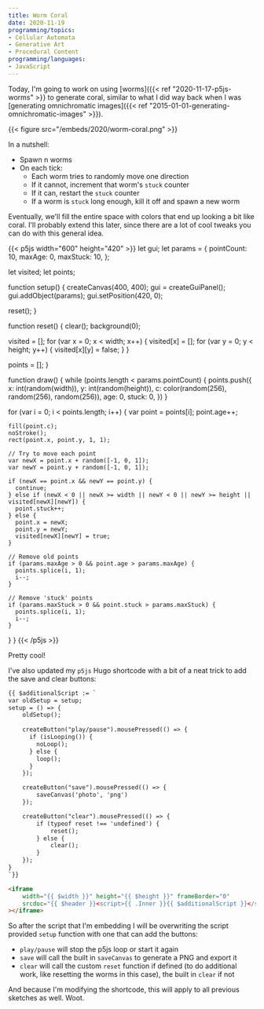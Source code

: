 ```yaml
---
title: Worm Coral
date: 2020-11-19
programming/topics:
- Cellular Automata
- Generative Art
- Procedural Content
programming/languages:
- JavaScript
---
```

Today, I'm going to work on using [worms]({{< ref "2020-11-17-p5js-worms" >}} to generate coral, similar to what I did way back when I was [generating omnichromatic images]({{< ref "2015-01-01-generating-omnichromatic-images" >}}). 

{{< figure src="/embeds/2020/worm-coral.png" >}}

In a nutshell:

* Spawn n worms
* On each tick:
  * Each worm tries to randomly move one direction
  * If it cannot, increment that worm's `stuck` counter
  * If it can, restart the `stuck` counter
  * If a worm is `stuck` long enough, kill it off and spawn a new worm

Eventually, we'll fill the entire space with colors that end up looking a bit like coral. I'll probably extend this later, since there are a lot of cool tweaks you can do with this general idea. 

<!--more-->

{{< p5js width="600" height="420" >}}
let gui;
let params = {
  pointCount: 10,
  maxAge: 0,
  maxStuck: 10,
};

let visited;
let points;

function setup() {
  createCanvas(400, 400);
  gui = createGuiPanel();
  gui.addObject(params);
  gui.setPosition(420, 0);

  reset();
}

function reset() {
  clear();
  background(0);
  
  visited = [];
  for (var x = 0; x < width; x++) {
    visited[x] = [];
    for (var y = 0; y < height; y++) {
      visited[x][y] = false;
    }
  }
  
  points = [];
}

function draw() {
  while (points.length < params.pointCount) {
    points.push({
      x: int(random(width)),
      y: int(random(height)),
      c: color(random(256), random(256), random(256)),
      age: 0,
      stuck: 0,
    })
  }

  for (var i = 0; i < points.length; i++) {
    var point = points[i];
    point.age++;
    
    fill(point.c);
    noStroke();
    rect(point.x, point.y, 1, 1);
    
    // Try to move each point
    var newX = point.x + random([-1, 0, 1]);
    var newY = point.y + random([-1, 0, 1]);
    
    if (newX == point.x && newY == point.y) {
      continue;
    } else if (newX < 0 || newX >= width || newY < 0 || newY >= height || visited[newX][newY]) {
      point.stuck++;
    } else {
      point.x = newX;
      point.y = newY;
      visited[newX][newY] = true;
    }
    
    // Remove old points
    if (params.maxAge > 0 && point.age > params.maxAge) {
      points.splice(i, 1);
      i--;
    }

    // Remove 'stuck' points
    if (params.maxStuck > 0 && point.stuck > params.maxStuck) {
      points.splice(i, 1);
      i--;
    }
  }
}
{{< /p5js >}}

Pretty cool!

I've also updated my `p5js` Hugo shortcode with a bit of a neat trick to add the save and clear buttons:

```html
{{ $additionalScript := `
var oldSetup = setup;
setup = () => {
    oldSetup();
    
    createButton("play/pause").mousePressed(() => {
      if (isLooping()) {
        noLoop();
      } else {
        loop();
      }
    });

    createButton("save").mousePressed(() => {
        saveCanvas('photo', 'png')
    });

    createButton("clear").mousePressed(() => {
        if (typeof reset !== 'undefined') {
            reset();
        } else {
            clear();
        }
    });
}
`}}

<iframe 
    width="{{ $width }}" height="{{ $height }}" frameBorder="0"
    srcdoc="{{ $header }}<script>{{ .Inner }}{{ $additionalScript }}</script>{{ $footer }}"
></iframe>
```

So after the script that I'm embedding I will be overwriting the script provided `setup` function with one that can add the buttons:

* `play/pause` will stop the p5js loop or start it again
* `save` will call the built in `saveCanvas` to generate a PNG and export it
* `clear` will call the custom `reset` function if defined (to do additional work, like resetting the worms in this case), the built in `clear` if not

And because I'm modifying the shortcode, this will apply to all previous sketches as well. Woot. 